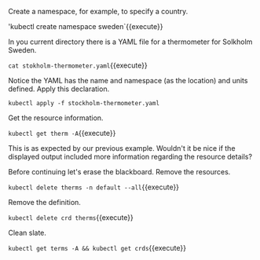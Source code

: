 Create a namespace, for example, to specify a country.

'kubectl create namespace sweden`{{execute}}

In you current directory there is a YAML file for a thermometer for Solkholm Sweden.

`cat stokholm-thermometer.yaml`{{execute}}

Notice the YAML has the name and namespace (as the location) and units defined. Apply this declaration.

`kubectl apply -f stockholm-thermometer.yaml`

Get the resource information.

`kubectl get therm -A`{{execute}}

This is as expected by our previous example. Wouldn't it be nice if the displayed output included more information regarding the resource details?

Before continuing let's erase the blackboard. Remove the resources.

`kubectl delete therms -n default --all`{{execute}}

Remove the definition.

`kubectl delete crd therms`{{execute}}

Clean slate.

`kubectl get terms -A && kubectl get crds`{{execute}}
